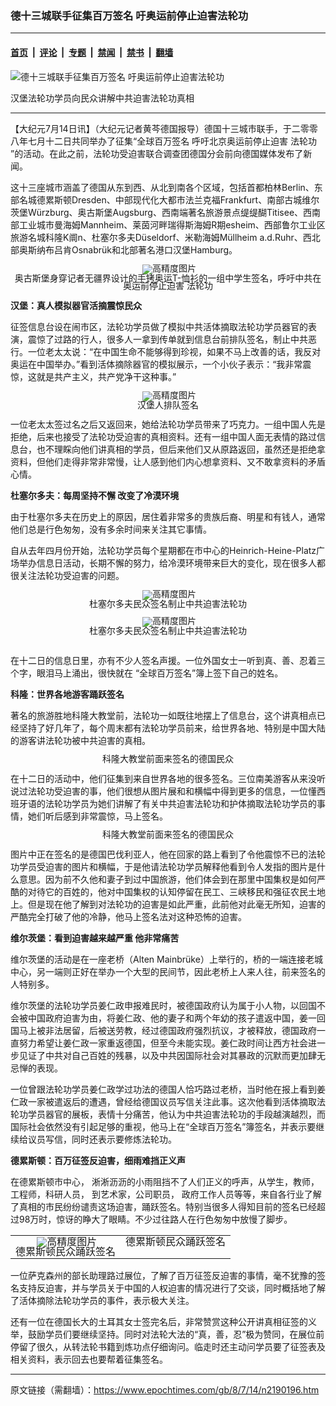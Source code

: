 ### 德十三城联手征集百万签名 吁奥运前停止迫害法轮功

---

#### [首页](../../../..?n2190196) &nbsp;|&nbsp; [评论](../../../../../epoch-comment?n2190196) &nbsp;|&nbsp; [专题](../../../../../epoch-special?n2190196) &nbsp;|&nbsp; [禁闻](../../../../../epoch-news?n2190196) &nbsp;|&nbsp; [禁书](../../../../../books?n2190196) &nbsp;|&nbsp; [翻墙](https://github.com/gfw-breaker/nogfw/blob/master/README.md?n2190196)


<div><img alt="德十三城联手征集百万签名 吁奥运前停止迫害法轮功" class="attachment-djy_600_400 size-djy_600_400 wp-post-image" src="https://i.epochtimes.com/assets/uploads/2008/07/807131126061695-600x400.jpg"/>
<div class="caption">
 <p>
  汉堡法轮功学员向民众讲解中共迫害法轮功真相
 </p>
</div></div><hr/><div class="post_content" id="artbody" itemprop="articleBody">
 <!-- article content begin -->
 <p>
  【大纪元7月14日讯】（大纪元记者黄芩德国报导）德国十三城市联手，于二零零八年七月十二日共同举办了征集“全球百万签名 呼吁北京奥运前停止迫害
  <ok href="https://www.epochtimes.com/gb/tag/%E6%B3%95%E8%BD%AE%E5%8A%9F.html">
   法轮功
  </ok>
  ”的活动。在此之前，法轮功受迫害联合调查团德国分会前向德国媒体发布了新闻。
 </p>
 <p>
  这十三座城市涵盖了德国从东到西、从北到南各个区域，包括首都柏林Berlin、东部名城德累斯顿Dresden、中部现代化大都市法兰克福Frankfurt、南部古城维尔茨堡Würzburg、奥古斯堡Augsburg、西南端著名旅游景点缇缇醐Titisee、西南部工业城市曼海姆Mannheim、莱茵河畔瑞得斯海姆R期esheim、西部鲁尔工业区旅游名城科隆K阛n、杜塞尔多夫Düseldorf、米勒海姆Müllheim a.d.Ruhr、西北部奥斯纳布吕肯Osnabrük和北部著名港口汉堡Hamburg。
 </p>
 <p>
  <!--image v 1.0-->
 </p>
 <div style="line-height: 90%; text-align: center;">
  <ok href=" https://i.epochtimes.com/assets/uploads/2008/08/807131126021695-600x401.jpg" rel="noreferrer noopener" target="_blank">
   <img alt="" class="size-large wp-image-7369666" src="https://i.epochtimes.com/assets/uploads/2008/08/807131126021695-600x401.jpg" title=""/>
  </ok>
  <img alt="高精度图片" border="0" src="//www.epochtimes.com/images/highRes.jpg"/>
  <br/>
  <span class="bn12">
   奥古斯堡身穿记者无疆界设计的手铐奥运T-恤衫的一组中学生签名，呼吁中共在奥运前停止迫害
   <ok href="https://www.epochtimes.com/gb/tag/%E6%B3%95%E8%BD%AE%E5%8A%9F.html">
    法轮功
   </ok>
  </span>
 </div>
 <p>
  <!-- -->
 </p>
 <p>
  <b>
   汉堡：真人模拟器官活摘震惊民众
  </b>
 </p>
 <p>
  征签信息台设在闹市区，法轮功学员做了模拟中共活体摘取法轮功学员器官的表演，震惊了过路的行人，很多人一拿到传单就到信息台前排队签名，制止中共恶行。一位老太太说：“在中国生命不能够得到珍视，如果不马上改善的话，我反对奥运在中国举办。”看到活体摘除器官的模拟展示，一个小伙子表示：“我非常震惊，这就是共产主义，共产党净干这种事。”
 </p>
 <p>
  <!--image v 1.0-->
 </p>
 <div style="line-height: 90%; text-align: center;">
  <ok href=" https://i.epochtimes.com/assets/uploads/2008/08/807131126051695-600x422.jpg" rel="noreferrer noopener" target="_blank">
   <img alt="" class="size-large wp-image-7369667" src="https://i.epochtimes.com/assets/uploads/2008/08/807131126051695-600x422.jpg" title=""/>
  </ok>
  <img alt="高精度图片" border="0" src="//www.epochtimes.com/images/highRes.jpg"/>
  <br/>
  <span class="bn12">
   汉堡人排队签名
  </span>
 </div>
 <p>
  <!-- -->
 </p>
 <p>
  一位老太太签过名之后又返回来，她给法轮功学员带来了巧克力。一组中国人先是拒绝，后来也接受了法轮功受迫害的真相资料。还有一组中国人面无表情的路过信息台，也不理睬向他们讲真相的学员，但后来他们又从原路返回，虽然还是拒绝拿资料，但他们走得非常非常慢，让人感到他们内心想拿资料、又不敢拿资料的矛盾心情。
 </p>
 <p>
  <b>
   杜塞尔多夫：每周坚持不懈 改变了冷漠环境
  </b>
 </p>
 <p>
  由于杜塞尔多夫在历史上的原因，居住着非常多的贵族后裔、明星和有钱人，通常他们总是行色匆匆，没有多余时间来关注其它事情。
 </p>
 <p>
  自从去年四月份开始，法轮功学员每个星期都在市中心的Heinrich-Heine-Platz广场举办信息日活动，长期不懈的努力，给冷漠环境带来巨大的变化，现在很多人都很关注法轮功受迫害的问题。
 </p>
 <p>
  <!--image v 1.0-->
 </p>
 <div style="line-height: 90%; text-align: center;">
  <ok href=" https://i.epochtimes.com/assets/uploads/2008/08/807131126031695.jpg" rel="noreferrer noopener" target="_blank">
   <img alt="" class="size-large wp-image-7369668" src="https://i.epochtimes.com/assets/uploads/2008/08/807131126031695.jpg" title=""/>
  </ok>
  <img alt="高精度图片" border="0" src="//www.epochtimes.com/images/highRes.jpg"/>
  <br/>
  <span class="bn12">
   杜塞尔多夫民众签名制止中共迫害法轮功
  </span>
 </div>
 <p>
  <!-- -->
 </p>
 <p>
  <!--image v 1.0-->
 </p>
 <div style="line-height: 90%; text-align: center;">
  <ok href=" https://i.epochtimes.com/assets/uploads/2008/08/807131126041695-600x450.jpg" rel="noreferrer noopener" target="_blank">
   <img alt="" class="size-large wp-image-7369669" src="https://i.epochtimes.com/assets/uploads/2008/08/807131126041695-600x450.jpg" title=""/>
  </ok>
  <img alt="高精度图片" border="0" src="//www.epochtimes.com/images/highRes.jpg"/>
  <br/>
  <span class="bn12">
   杜塞尔多夫民众签名制止中共迫害法轮功
  </span>
 </div>
 <p>
  <!-- -->
  <br/>
  在十二日的信息日里，亦有不少人签名声援。一位外国女士一听到真、善、忍着三个字，眼泪马上涌出，很快就在 “全球百万签名”簿上签下自己的姓名。
 </p>
 <p>
  <b>
   科隆：世界各地游客踊跃签名
  </b>
 </p>
 <p>
  著名的旅游胜地科隆大教堂前，法轮功一如既往地摆上了信息台，这个讲真相点已经坚持了好几年了，每个周末都有法轮功学员前来，给世界各地、特别是中国大陆的游客讲法轮功被中共迫害的真相。
 </p>
 <p>
  <!--image v 1.0-->
 </p>
 <div style="line-height: 90%; text-align: center;">
  <ok href=" https://i.epochtimes.com/assets/uploads/2008/08/807131131441695-600x450.jpg" rel="noreferrer noopener" target="_blank">
   <img alt="" class="size-large wp-image-7369670" src="https://i.epochtimes.com/assets/uploads/2008/08/807131131441695-600x450.jpg" title=""/>
  </ok>
  <br/>
  <span class="bn12">
   科隆大教堂前面来签名的德国民众
  </span>
 </div>
 <p>
  <!-- -->
 </p>
 <p>
  在十二日的活动中，他们征集到来自世界各地的很多签名。三位南美游客从来没听说过法轮功受迫害的事，他们很想从图片展和和横幅中得到更多的信息，一位懂西班牙语的法轮功学员为她们讲解了有关中共迫害法轮功和护体摘取法轮功学员的事情，她们听后感到非常震惊，马上签名。
 </p>
 <p>
  <!--image v 1.0-->
 </p>
 <div style="line-height: 90%; text-align: center;">
  <ok href=" https://i.epochtimes.com/assets/uploads/2008/08/807131131451695-600x450.jpg" rel="noreferrer noopener" target="_blank">
   <img alt="" class="size-large wp-image-7369671" src="https://i.epochtimes.com/assets/uploads/2008/08/807131131451695-600x450.jpg" title=""/>
  </ok>
  <br/>
  <span class="bn12">
   科隆大教堂前面来签名的德国民众
  </span>
 </div>
 <p>
  <!-- -->
 </p>
 <p>
  图片中正在签名的是德国巴伐利亚人，他在回家的路上看到了令他震惊不已的法轮功学员受迫害的图片和横幅，于是他请法轮功学员解释他看到令人发指的图片是什么意思。因为前不久他和妻子到过中国旅游，他们体会到在那里中国集权是如何严酷的对待它的百姓的，他对中国集权的认知停留在民工、三峡移民和强征农民土地上。但是现在他了解到对法轮功的迫害是如此严重，此前他对此毫无所知，迫害的严酷完全打破了他的冷静，他马上签名法对这种恐怖的迫害。
 </p>
 <p>
  <b>
   维尔茨堡：看到迫害越来越严重 他非常痛苦
  </b>
 </p>
 <p>
  维尔茨堡的活动是在一座老桥（Alten Mainbrüke）上举行的，桥的一端连接老城中心，另一端则正好在举办一个大型的民间节，因此老桥上人来人往，前来签名的人特别多。
 </p>
 <p>
  维尔茨堡的法轮功学员姜仁政申报难民时，被德国政府认为属于小人物，以回国不会被中国政府迫害为由，将姜仁政、他的妻子和两个年幼的孩子遣返中国，姜一回国马上被非法居留，后被送劳教，经过德国政府强烈抗议，才被释放，德国政府一直努力希望让姜仁政一家重返德国，但至今未能实现。姜仁政时间让西方社会进一步见证了中共对自己百姓的残暴，以及中共因国际社会对其暴政的沉默而更加肆无忌惮的表现。
 </p>
 <p>
  一位曾跟法轮功学员姜仁政学过功法的德国人恰巧路过老桥，当时他在报上看到姜仁政一家被遣返后的遭遇，曾经给德国议员写信关注此事。这次他看到活体摘取法轮功学员器官的展板，表情十分痛苦，他认为中共迫害法轮功的手段越演越烈，而国际社会依然没有引起足够的重视，他马上在“全球百万签名”簿签名，并表示要继续给议员写信，同时还表示要修炼法轮功。
 </p>
 <p>
  <b>
   德累斯顿：百万征签反迫害，细雨难挡正义声
  </b>
 </p>
 <p>
  在德累斯顿市中心， 淅淅沥沥的小雨阻挡不了人们正义的呼声，从学生，教师，工程师，科研人员， 到艺术家，公司职员， 政府工作人员等等，来自各行业了解了真相的市民纷纷谴责这场迫害，踊跃签名。特别当很多人得知目前的签名已经超过98万时，惊讶的睁大了眼睛。不少过往路人在行色匆匆中放慢了脚步。
 </p>
 <p>
  <!--image v 1.0-->
 </p>
 <table align="center" border="0">
  <tr valign="top">
   <td>
    <div style="line-height: 90%; text-align: center;">
     <ok href=" https://i.epochtimes.com/assets/uploads/2008/08/807131131461695-600x450.jpg" rel="noreferrer noopener" target="_blank">
      <img alt="" class="size-large wp-image-7369672" src="https://i.epochtimes.com/assets/uploads/2008/08/807131131461695-600x450.jpg" title=""/>
     </ok>
     <img alt="高精度图片" border="0" src="//www.epochtimes.com/images/highRes.jpg"/>
     <br/>
     <span class="bn12">
      德累斯顿民众踊跃签名
     </span>
    </div>
   </td>
   <td>
    <div style="line-height: 90%; text-align: center;">
     <ok href=" https://i.epochtimes.com/assets/uploads/2008/08/807131131471695.jpg" rel="noreferrer noopener" target="_blank">
      <img alt="" class="size-large wp-image-7369673" src="https://i.epochtimes.com/assets/uploads/2008/08/807131131471695.jpg" title=""/>
     </ok>
     <br/>
     <span class="bn12">
      德累斯顿民众踊跃签名
     </span>
    </div>
   </td>
  </tr>
 </table>
 <p>
  <!-- -->
 </p>
 <p>
  一位萨克森州的部长助理路过展位，了解了百万征签反迫害的事情，毫不犹豫的签名支持反迫害，并与学员关于中国的人权迫害的情况进行了交谈，同时概括地了解了活体摘除法轮功学员的事件，表示极大关注。
 </p>
 <p>
  还有一位在德国长大的土耳其女士签完名后，非常赞赏这种公开讲真相征签的义举，鼓励学员们要继续坚持。同时对法轮大法的“真，善，忍”极为赞同，在展位前停留了很久，从转法轮书籍到炼功点仔细询问。临走时还主动问学员要了征签表及相关资料，表示回去也要帮着征集签名。
  <font color="#ffffff">
   (http://www.dajiyuan.com)
  </font>
 </p>
 <!-- article content end -->
 <div id="below_article_ad">
 </div>
</div>


---

原文链接（需翻墙）：https://www.epochtimes.com/gb/8/7/14/n2190196.htm